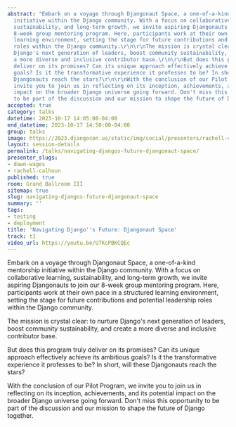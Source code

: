 ```yaml
---
abstract: "Embark on a voyage through Djangonaut Space, a one-of-a-kind mentorship
  initiative within the Django community. With a focus on collaborative learning,
  sustainability, and long-term growth, we invite aspiring Djangonauts to join our
  8-week group mentoring program. Here, participants work at their own pace in a structured
  learning environment, setting the stage for future contributions and potential leadership
  roles within the Django community.\r\n\r\nThe mission is crystal clear: to nurture
  Django's next generation of leaders, boost community sustainability, and create
  a more diverse and inclusive contributor base.\r\n\r\nBut does this program truly
  deliver on its promises? Can its unique approach effectively achieve its ambitious
  goals? Is it the transformative experience it professes to be? In short, will these
  Djangonauts reach the stars?\r\n\r\nWith the conclusion of our Pilot Program, we
  invite you to join us in reflecting on its inception, achievements, and its potential
  impact on the broader Django universe going forward. Don't miss this opportunity
  to be part of the discussion and our mission to shape the future of Django together."
accepted: true
category: talks
datetime: 2023-10-17 14:05:00-04:00
end_datetime: 2023-10-17 14:50:00-04:00
group: talks
image: https://2023.djangocon.us/static/img/social/presenters/rachell-calhoun.png
layout: session-details
permalink: /talks/navigating-djangos-future-djangonaut-space/
presenter_slugs:
- dawn-wages
- rachell-calhoun
published: true
room: Grand Ballroom III
sitemap: true
slug: navigating-djangos-future-djangonaut-space
summary: ''
tags:
- testing
- deployment
title: 'Navigating Django''s Future: Djangonaut Space'
track: t1
video_url: https://youtu.be/UTKcPBKCQEc
---
```


Embark on a voyage through Djangonaut Space, a one-of-a-kind mentorship initiative within the Django community. With a focus on collaborative learning, sustainability, and long-term growth, we invite aspiring Djangonauts to join our 8-week group mentoring program. Here, participants work at their own pace in a structured learning environment, setting the stage for future contributions and potential leadership roles within the Django community.

The mission is crystal clear: to nurture Django's next generation of leaders, boost community sustainability, and create a more diverse and inclusive contributor base.

But does this program truly deliver on its promises? Can its unique approach effectively achieve its ambitious goals? Is it the transformative experience it professes to be? In short, will these Djangonauts reach the stars?

With the conclusion of our Pilot Program, we invite you to join us in reflecting on its inception, achievements, and its potential impact on the broader Django universe going forward. Don't miss this opportunity to be part of the discussion and our mission to shape the future of Django together.
